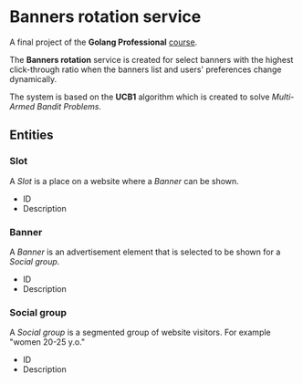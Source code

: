 # Banners rotation service
A final project of the **Golang Professional** [course](https://otus.ru/lessons/golang-professional).

The **Banners rotation** service is created for select banners with the highest click-through ratio when the banners 
list and users' preferences change dynamically.

The system is based on the **UCB1** algorithm which is created to solve *Multi-Armed Bandit Problems*.

## Entities

### Slot
A *Slot* is a place on a website where a *Banner* can be shown.
- ID
- Description

### Banner
A *Banner* is an advertisement element that is selected to be shown for a *Social group*.

- ID
- Description

### Social group
A *Social group* is a segmented group of website visitors. For example "women 20-25 y.o."

- ID
- Description
